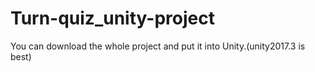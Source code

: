 # Turn-quiz_unity-project
You can download the whole project and put it into Unity.(unity2017.3 is best)
